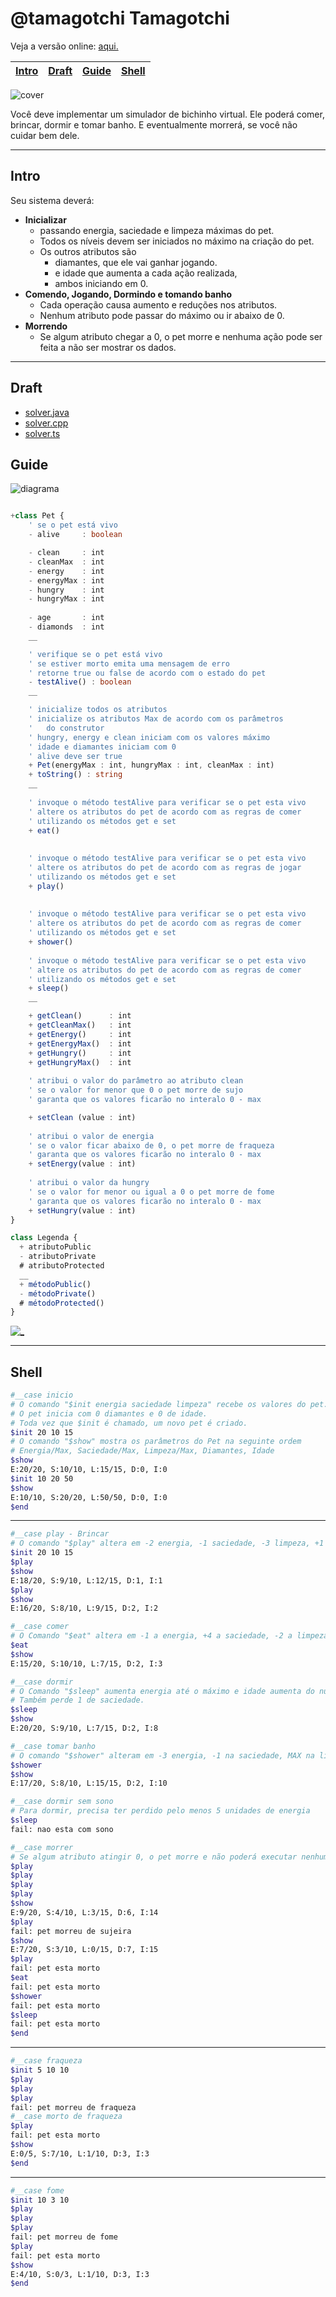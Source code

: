# @tamagotchi Tamagotchi

Veja a versão online: [aqui.](https://github.com/qxcodepoo/arcade/blob/master/base/tamagotchi/Readme.md)

<!-- toch -->
[Intro](#intro) | [Draft](#draft) | [Guide](#guide) | [Shell](#shell)
-- | -- | -- | --
<!-- toch -->

![cover](https://raw.githubusercontent.com/qxcodepoo/arcade/master/base/tamagotchi/cover.jpg)

Você deve implementar um simulador de bichinho virtual. Ele poderá comer, brincar, dormir e tomar banho. E eventualmente morrerá, se você não cuidar bem dele.

***

## Intro

Seu sistema deverá:

- **Inicializar**
  - passando energia, saciedade e limpeza máximas do pet.
  - Todos os níveis devem ser iniciados no máximo na criação do pet.
  - Os outros atributos são
    - diamantes, que ele vai ganhar jogando.
    - e idade que aumenta a cada ação realizada,
    - ambos iniciando em 0.
- **Comendo, Jogando, Dormindo e tomando banho**
  - Cada operação causa aumento e reduções nos atributos.
  - Nenhum atributo pode passar do máximo ou ir abaixo de 0.
- **Morrendo**
  - Se algum atributo chegar a 0, o pet morre e nenhuma ação pode ser feita a não ser mostrar os dados.

***

## Draft

- [solver.java](https://github.com/qxcodepoo/arcade/blob/master/base/tamagotchi/.cache/draft.java)
- [solver.cpp](https://github.com/qxcodepoo/arcade/blob/master/base/tamagotchi/.cache/draft.cpp)
- [solver.ts](https://github.com/qxcodepoo/arcade/blob/master/base/tamagotchi/.cache/draft.ts)

## Guide

![diagrama](https://raw.githubusercontent.com/qxcodepoo/arcade/master/base/tamagotchi/diagrama.png)

<!-- load diagrama.puml fenced=ts:filter -->

```ts

+class Pet {
    ' se o pet está vivo
    - alive     : boolean

    - clean     : int
    - cleanMax  : int
    - energy    : int
    - energyMax : int
    - hungry    : int
    - hungryMax : int
    
    - age       : int
    - diamonds  : int
    __

    ' verifique se o pet está vivo
    ' se estiver morto emita uma mensagem de erro
    ' retorne true ou false de acordo com o estado do pet
    - testAlive() : boolean
    __

    ' inicialize todos os atributos
    ' inicialize os atributos Max de acordo com os parâmetros
    '   do construtor
    ' hungry, energy e clean iniciam com os valores máximo
    ' idade e diamantes iniciam com 0
    ' alive deve ser true
    + Pet(energyMax : int, hungryMax : int, cleanMax : int)
    + toString() : string
    __
    
    ' invoque o método testAlive para verificar se o pet esta vivo
    ' altere os atributos do pet de acordo com as regras de comer
    ' utilizando os métodos get e set
    + eat()
    
    
    ' invoque o método testAlive para verificar se o pet esta vivo
    ' altere os atributos do pet de acordo com as regras de jogar
    ' utilizando os métodos get e set
    + play()
    
    
    ' invoque o método testAlive para verificar se o pet esta vivo
    ' altere os atributos do pet de acordo com as regras de comer
    ' utilizando os métodos get e set
    + shower()
    
    ' invoque o método testAlive para verificar se o pet esta vivo
    ' altere os atributos do pet de acordo com as regras de comer
    ' utilizando os métodos get e set
    + sleep()
    __

    + getClean()      : int
    + getCleanMax()   : int
    + getEnergy()     : int
    + getEnergyMax()  : int
    + getHungry()     : int
    + getHungryMax()  : int
    
    ' atribui o valor do parâmetro ao atributo clean
    ' se o valor for menor que 0 o pet morre de sujo
    ' garanta que os valores ficarão no interalo 0 - max

    + setClean (value : int)
    
    ' atribui o valor de energia
    ' se o valor ficar abaixo de 0, o pet morre de fraqueza
    ' garanta que os valores ficarão no interalo 0 - max
    + setEnergy(value : int)
    
    ' atribui o valor da hungry
    ' se o valor for menor ou igual a 0 o pet morre de fome
    ' garanta que os valores ficarão no interalo 0 - max
    + setHungry(value : int)
}

class Legenda {
  + atributoPublic
  - atributoPrivate
  # atributoProtected
  __
  + métodoPublic()
  - métodoPrivate()
  # métodoProtected()
}

```

<!-- load -->

[![_](https://raw.githubusercontent.com/qxcodepoo/arcade/master/base/tamagotchi/../_images/resolucao.png)](https://youtu.be/X6SV1izH67w)

***

## Shell

```bash
#__case inicio
# O comando "$init energia saciedade limpeza" recebe os valores do pet.
# O pet inicia com 0 diamantes e 0 de idade.
# Toda vez que $init é chamado, um novo pet é criado.
$init 20 10 15
# O comando "$show" mostra os parâmetros do Pet na seguinte ordem
# Energia/Max, Saciedade/Max, Limpeza/Max, Diamantes, Idade
$show
E:20/20, S:10/10, L:15/15, D:0, I:0
$init 10 20 50
$show
E:10/10, S:20/20, L:50/50, D:0, I:0
$end
```

***

```bash
#__case play - Brincar 
# O comando "$play" altera em -2 energia, -1 saciedade, -3 limpeza, +1 diamante, +1 idade.
$init 20 10 15
$play
$show
E:18/20, S:9/10, L:12/15, D:1, I:1
$play
$show
E:16/20, S:8/10, L:9/15, D:2, I:2

#__case comer 
# O Comando "$eat" altera em -1 a energia, +4 a saciedade, -2 a limpeza, +0 diamantes,  +1 a idade
$eat
$show
E:15/20, S:10/10, L:7/15, D:2, I:3

#__case dormir
# O Comando "$sleep" aumenta energia até o máximo e idade aumenta do número de turnos que o pet dormiu.
# Também perde 1 de saciedade.
$sleep
$show
E:20/20, S:9/10, L:7/15, D:2, I:8

#__case tomar banho
# O comando "$shower" alteram em -3 energia, -1 na saciedade, MAX na limpeza, +0 diamantes, +2 na idade.
$shower
$show
E:17/20, S:8/10, L:15/15, D:2, I:10

#__case dormir sem sono
# Para dormir, precisa ter perdido pelo menos 5 unidades de energia
$sleep
fail: nao esta com sono

#__case morrer
# Se algum atributo atingir 0, o pet morre e não poderá executar nenhuma ação
$play
$play
$play
$play
$show
E:9/20, S:4/10, L:3/15, D:6, I:14
$play
fail: pet morreu de sujeira
$show
E:7/20, S:3/10, L:0/15, D:7, I:15
$play
fail: pet esta morto
$eat
fail: pet esta morto
$shower
fail: pet esta morto
$sleep
fail: pet esta morto
$end
```

***

```bash
#__case fraqueza
$init 5 10 10
$play
$play
$play
fail: pet morreu de fraqueza
#__case morto de fraqueza
$play
fail: pet esta morto
$show
E:0/5, S:7/10, L:1/10, D:3, I:3
$end
```

***

```bash
#__case fome
$init 10 3 10
$play
$play
$play
fail: pet morreu de fome
$play
fail: pet esta morto
$show
E:4/10, S:0/3, L:1/10, D:3, I:3
$end
```
